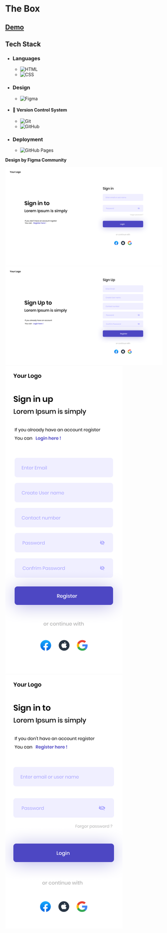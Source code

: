 # The Box

## [Demo](https://mahmoud-abuyoussef.github.io/Login_1/)

## Tech Stack

- ### Languages

  - ![HTML](https://img.shields.io/badge/HTML-%23E34F26.svg?logo=html5&logoColor=white)
  - ![CSS](https://img.shields.io/badge/CSS-1572B6?logo=css3&logoColor=fff)

- ### Design

  - ![Figma](https://img.shields.io/badge/Figma-F24E1E?logo=figma&logoColor=white)

- #### 🔖 Version Control System

  - ![Git](https://img.shields.io/badge/Git-F05032?logo=git&logoColor=fff)
  - ![GitHub](https://img.shields.io/badge/GitHub-%23121011.svg?logo=github&logoColor=white)

- ### Deployment
  - ![GitHub Pages](https://img.shields.io/badge/GitHub%20Pages-121013?logo=github&logoColor=white)

**Design by Figma Community**

![Sign In Desktop](https://github.com/mahmoud-abuyoussef/Login_1/blob/main/design/signin.webp)
![Sign Up Desktop](https://github.com/mahmoud-abuyoussef/Login_1/blob/main/design/register.webp)
![Sign Up Mobile](https://github.com/mahmoud-abuyoussef/Login_1/blob/main/design/register-mobile.webp)
![Sign In Mobile](https://github.com/mahmoud-abuyoussef/Login_1/blob/main/design/signin-mobile.webp)
